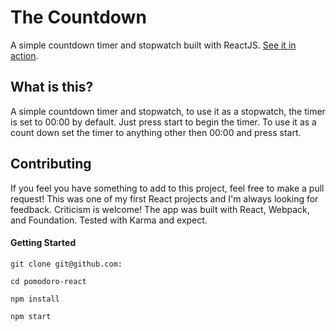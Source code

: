 # The Countdown

A simple countdown timer and stopwatch built with ReactJS. [See it in action](https://).

## What is this?

A simple countdown timer and stopwatch, to use it as a stopwatch, the timer is set to 00:00 by default. Just press start to begin the timer. To use it as a count down set the timer to anything other then 00:00 and press start.


## Contributing

If you feel you have something to add to this project, feel free to make a pull request! This was one of my first React projects and I'm always looking for feedback. Criticism is welcome! The app was built with React, Webpack, and Foundation. Tested with Karma and expect.

#### Getting Started

```
git clone git@github.com:

cd pomodoro-react

npm install

npm start
```
